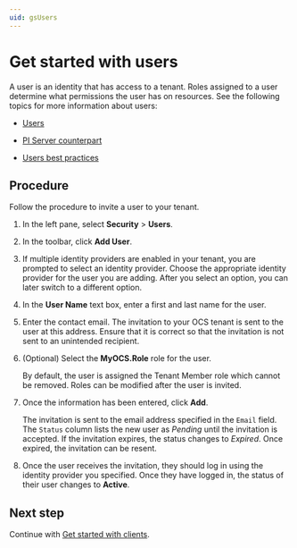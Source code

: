 ```yaml
---
uid: gsUsers
---
```


# Get started with users

A user is an identity that has access to a tenant. Roles assigned to a user determine what permissions the user has on resources. See the following topics for more information about users:

- [Users](xref:ccUsers)

- [PI Server counterpart](xref:ccUsers#users-pi-server)

- [Users best practices](xref:ccUsers#users-bp)

## Procedure

Follow the procedure to invite a user to your tenant.

1. In the left pane, select **Security** > **Users**.

2. In the toolbar, click **Add User**.

3. If multiple identity providers are enabled in your tenant, you are prompted to select an identity provider. Choose the appropriate identity provider for the user you are adding. After you select an option, you can later switch to a different option.

4. In the **User Name** text box, enter a first and last name for the user.  

5. Enter the contact email. The invitation to your OCS tenant is sent to the user at this address. Ensure that it is correct so that the invitation is not sent to an unintended recipient.

6. (Optional) Select the **MyOCS.Role** role for the user.

    By default, the user is assigned the Tenant Member role which cannot be removed. Roles can be modified after the user is invited.

7. Once the information has been entered, click **Add**. 

    The invitation is sent to the email address specified in the `Email` field. The `Status` column lists the new user as *Pending* until the invitation is accepted. If the invitation expires, the status changes to *Expired*. Once expired, the invitation can be resent.

8. Once the user receives the invitation, they should log in using the identity provider you specified. Once they have logged in, the status of their user changes to **Active**.

## Next step

Continue with [Get started with clients](xref:gsClients).

